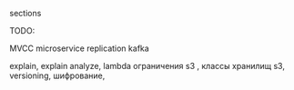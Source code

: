 
sections

TODO:

MVCC 
microservice
replication kafka

explain,
explain analyze,
lambda ограничения
s3 , классы хранилищ s3, versioning, шифрование,
